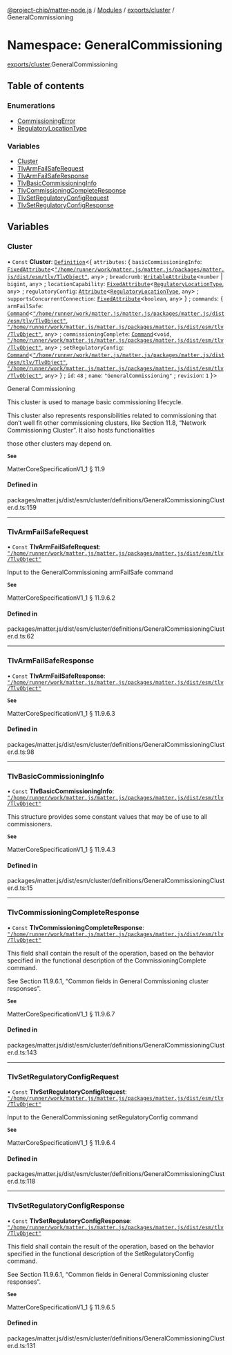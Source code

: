 [@project-chip/matter-node.js](../README.md) / [Modules](../modules.md) / [exports/cluster](exports_cluster.md) / GeneralCommissioning

# Namespace: GeneralCommissioning

[exports/cluster](exports_cluster.md).GeneralCommissioning

## Table of contents

### Enumerations

- [CommissioningError](../enums/exports_cluster.GeneralCommissioning.CommissioningError.md)
- [RegulatoryLocationType](../enums/exports_cluster.GeneralCommissioning.RegulatoryLocationType.md)

### Variables

- [Cluster](exports_cluster.GeneralCommissioning.md#cluster)
- [TlvArmFailSafeRequest](exports_cluster.GeneralCommissioning.md#tlvarmfailsaferequest)
- [TlvArmFailSafeResponse](exports_cluster.GeneralCommissioning.md#tlvarmfailsaferesponse)
- [TlvBasicCommissioningInfo](exports_cluster.GeneralCommissioning.md#tlvbasiccommissioninginfo)
- [TlvCommissioningCompleteResponse](exports_cluster.GeneralCommissioning.md#tlvcommissioningcompleteresponse)
- [TlvSetRegulatoryConfigRequest](exports_cluster.GeneralCommissioning.md#tlvsetregulatoryconfigrequest)
- [TlvSetRegulatoryConfigResponse](exports_cluster.GeneralCommissioning.md#tlvsetregulatoryconfigresponse)

## Variables

### Cluster

• `Const` **Cluster**: [`Definition`](exports_cluster.ClusterFactory.md#definition)\<\{ `attributes`: \{ `basicCommissioningInfo`: [`FixedAttribute`](exports_cluster.md#fixedattribute)\<[`"/home/runner/work/matter.js/matter.js/packages/matter.js/dist/esm/tlv/TlvObject"`](export._internal_.__home_runner_work_matter_js_matter_js_packages_matter_js_dist_esm_tlv_TlvObject_.md), `any`\> ; `breadcrumb`: [`WritableAttribute`](exports_cluster.md#writableattribute)\<`number` \| `bigint`, `any`\> ; `locationCapability`: [`FixedAttribute`](exports_cluster.md#fixedattribute)\<[`RegulatoryLocationType`](../enums/exports_cluster.GeneralCommissioning.RegulatoryLocationType.md), `any`\> ; `regulatoryConfig`: [`Attribute`](exports_cluster.md#attribute)\<[`RegulatoryLocationType`](../enums/exports_cluster.GeneralCommissioning.RegulatoryLocationType.md), `any`\> ; `supportsConcurrentConnection`: [`FixedAttribute`](exports_cluster.md#fixedattribute)\<`boolean`, `any`\>  } ; `commands`: \{ `armFailSafe`: [`Command`](exports_cluster.md#command)\<[`"/home/runner/work/matter.js/matter.js/packages/matter.js/dist/esm/tlv/TlvObject"`](export._internal_.__home_runner_work_matter_js_matter_js_packages_matter_js_dist_esm_tlv_TlvObject_.md), [`"/home/runner/work/matter.js/matter.js/packages/matter.js/dist/esm/tlv/TlvObject"`](export._internal_.__home_runner_work_matter_js_matter_js_packages_matter_js_dist_esm_tlv_TlvObject_.md), `any`\> ; `commissioningComplete`: [`Command`](exports_cluster.md#command)\<`void`, [`"/home/runner/work/matter.js/matter.js/packages/matter.js/dist/esm/tlv/TlvObject"`](export._internal_.__home_runner_work_matter_js_matter_js_packages_matter_js_dist_esm_tlv_TlvObject_.md), `any`\> ; `setRegulatoryConfig`: [`Command`](exports_cluster.md#command)\<[`"/home/runner/work/matter.js/matter.js/packages/matter.js/dist/esm/tlv/TlvObject"`](export._internal_.__home_runner_work_matter_js_matter_js_packages_matter_js_dist_esm_tlv_TlvObject_.md), [`"/home/runner/work/matter.js/matter.js/packages/matter.js/dist/esm/tlv/TlvObject"`](export._internal_.__home_runner_work_matter_js_matter_js_packages_matter_js_dist_esm_tlv_TlvObject_.md), `any`\>  } ; `id`: ``48`` ; `name`: ``"GeneralCommissioning"`` ; `revision`: ``1``  }\>

General Commissioning

This cluster is used to manage basic commissioning lifecycle.

This cluster also represents responsibilities related to commissioning that don’t well fit other commissioning
clusters, like Section 11.8, “Network Commissioning Cluster”. It also hosts functionalities

those other clusters may depend on.

**`See`**

MatterCoreSpecificationV1_1 § 11.9

#### Defined in

packages/matter.js/dist/esm/cluster/definitions/GeneralCommissioningCluster.d.ts:159

___

### TlvArmFailSafeRequest

• `Const` **TlvArmFailSafeRequest**: [`"/home/runner/work/matter.js/matter.js/packages/matter.js/dist/esm/tlv/TlvObject"`](export._internal_.__home_runner_work_matter_js_matter_js_packages_matter_js_dist_esm_tlv_TlvObject_.md)

Input to the GeneralCommissioning armFailSafe command

**`See`**

MatterCoreSpecificationV1_1 § 11.9.6.2

#### Defined in

packages/matter.js/dist/esm/cluster/definitions/GeneralCommissioningCluster.d.ts:62

___

### TlvArmFailSafeResponse

• `Const` **TlvArmFailSafeResponse**: [`"/home/runner/work/matter.js/matter.js/packages/matter.js/dist/esm/tlv/TlvObject"`](export._internal_.__home_runner_work_matter_js_matter_js_packages_matter_js_dist_esm_tlv_TlvObject_.md)

**`See`**

MatterCoreSpecificationV1_1 § 11.9.6.3

#### Defined in

packages/matter.js/dist/esm/cluster/definitions/GeneralCommissioningCluster.d.ts:98

___

### TlvBasicCommissioningInfo

• `Const` **TlvBasicCommissioningInfo**: [`"/home/runner/work/matter.js/matter.js/packages/matter.js/dist/esm/tlv/TlvObject"`](export._internal_.__home_runner_work_matter_js_matter_js_packages_matter_js_dist_esm_tlv_TlvObject_.md)

This structure provides some constant values that may be of use to all commissioners.

**`See`**

MatterCoreSpecificationV1_1 § 11.9.4.3

#### Defined in

packages/matter.js/dist/esm/cluster/definitions/GeneralCommissioningCluster.d.ts:15

___

### TlvCommissioningCompleteResponse

• `Const` **TlvCommissioningCompleteResponse**: [`"/home/runner/work/matter.js/matter.js/packages/matter.js/dist/esm/tlv/TlvObject"`](export._internal_.__home_runner_work_matter_js_matter_js_packages_matter_js_dist_esm_tlv_TlvObject_.md)

This field shall contain the result of the operation, based on the behavior specified in the functional
description of the CommissioningComplete command.

See Section 11.9.6.1, “Common fields in General Commissioning cluster responses”.

**`See`**

MatterCoreSpecificationV1_1 § 11.9.6.7

#### Defined in

packages/matter.js/dist/esm/cluster/definitions/GeneralCommissioningCluster.d.ts:143

___

### TlvSetRegulatoryConfigRequest

• `Const` **TlvSetRegulatoryConfigRequest**: [`"/home/runner/work/matter.js/matter.js/packages/matter.js/dist/esm/tlv/TlvObject"`](export._internal_.__home_runner_work_matter_js_matter_js_packages_matter_js_dist_esm_tlv_TlvObject_.md)

Input to the GeneralCommissioning setRegulatoryConfig command

**`See`**

MatterCoreSpecificationV1_1 § 11.9.6.4

#### Defined in

packages/matter.js/dist/esm/cluster/definitions/GeneralCommissioningCluster.d.ts:118

___

### TlvSetRegulatoryConfigResponse

• `Const` **TlvSetRegulatoryConfigResponse**: [`"/home/runner/work/matter.js/matter.js/packages/matter.js/dist/esm/tlv/TlvObject"`](export._internal_.__home_runner_work_matter_js_matter_js_packages_matter_js_dist_esm_tlv_TlvObject_.md)

This field shall contain the result of the operation, based on the behavior specified in the functional
description of the SetRegulatoryConfig command.

See Section 11.9.6.1, “Common fields in General Commissioning cluster responses”.

**`See`**

MatterCoreSpecificationV1_1 § 11.9.6.5

#### Defined in

packages/matter.js/dist/esm/cluster/definitions/GeneralCommissioningCluster.d.ts:131
